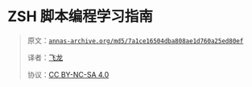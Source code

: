 # ZSH 脚本编程学习指南

> 原文：[`annas-archive.org/md5/7a1ce16504dba808ae1d760a25ed80ef`](https://annas-archive.org/md5/7a1ce16504dba808ae1d760a25ed80ef)
> 
> 译者：[飞龙](https://github.com/wizardforcel)
> 
> 协议：[CC BY-NC-SA 4.0](http://creativecommons.org/licenses/by-nc-sa/4.0/)